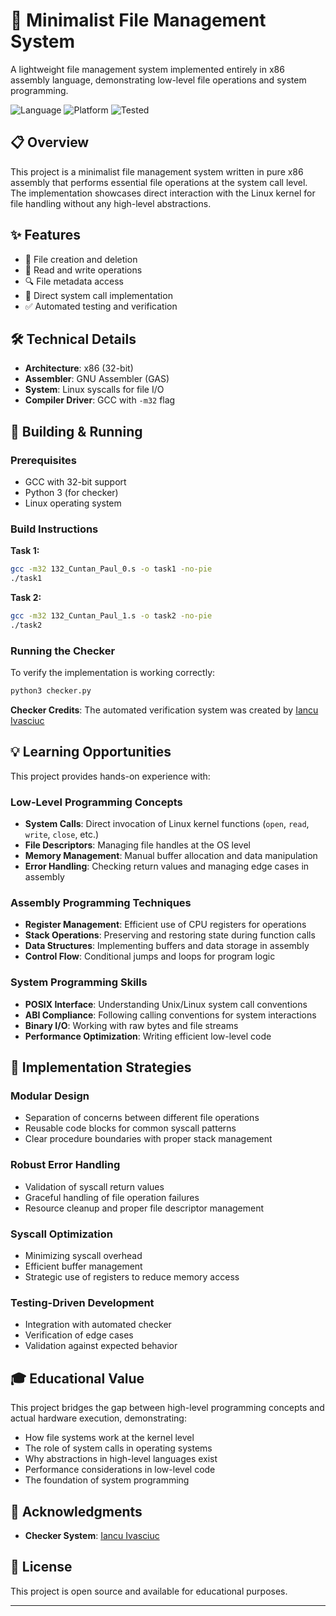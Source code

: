 # 📁 Minimalist File Management System

A lightweight file management system implemented entirely in x86 assembly language, demonstrating low-level file operations and system programming.

![Language](https://img.shields.io/badge/Language-x86%20Assembly-red)
![Platform](https://img.shields.io/badge/Platform-Linux-yellow)
![Tested](https://img.shields.io/badge/Tested-Verified-green)

## 📋 Overview

This project is a minimalist file management system written in pure x86 assembly that performs essential file operations at the system call level. The implementation showcases direct interaction with the Linux kernel for file handling without any high-level abstractions.

## ✨ Features

- 📂 File creation and deletion
- 📝 Read and write operations
- 🔍 File metadata access
- 💾 Direct system call implementation
- ✅ Automated testing and verification

## 🛠️ Technical Details

- **Architecture**: x86 (32-bit)
- **Assembler**: GNU Assembler (GAS)
- **System**: Linux syscalls for file I/O
- **Compiler Driver**: GCC with `-m32` flag

## 🚀 Building & Running

### Prerequisites

- GCC with 32-bit support
- Python 3 (for checker)
- Linux operating system

### Build Instructions

**Task 1:**
```bash
gcc -m32 132_Cuntan_Paul_0.s -o task1 -no-pie
./task1
```

**Task 2:**
```bash
gcc -m32 132_Cuntan_Paul_1.s -o task2 -no-pie
./task2
```

### Running the Checker

To verify the implementation is working correctly:

```bash
python3 checker.py
```

**Checker Credits**: The automated verification system was created by [Iancu Ivasciuc](https://github.com/iancuivasciuc/csa/tree/master/project)

## 💡 Learning Opportunities

This project provides hands-on experience with:

### Low-Level Programming Concepts
- **System Calls**: Direct invocation of Linux kernel functions (`open`, `read`, `write`, `close`, etc.)
- **File Descriptors**: Managing file handles at the OS level
- **Memory Management**: Manual buffer allocation and data manipulation
- **Error Handling**: Checking return values and managing edge cases in assembly

### Assembly Programming Techniques
- **Register Management**: Efficient use of CPU registers for operations
- **Stack Operations**: Preserving and restoring state during function calls
- **Data Structures**: Implementing buffers and data storage in assembly
- **Control Flow**: Conditional jumps and loops for program logic

### System Programming Skills
- **POSIX Interface**: Understanding Unix/Linux system call conventions
- **ABI Compliance**: Following calling conventions for system interactions
- **Binary I/O**: Working with raw bytes and file streams
- **Performance Optimization**: Writing efficient low-level code

## 🎯 Implementation Strategies

### Modular Design
- Separation of concerns between different file operations
- Reusable code blocks for common syscall patterns
- Clear procedure boundaries with proper stack management

### Robust Error Handling
- Validation of syscall return values
- Graceful handling of file operation failures
- Resource cleanup and proper file descriptor management

### Syscall Optimization
- Minimizing syscall overhead
- Efficient buffer management
- Strategic use of registers to reduce memory access

### Testing-Driven Development
- Integration with automated checker
- Verification of edge cases
- Validation against expected behavior

## 🎓 Educational Value

This project bridges the gap between high-level programming concepts and actual hardware execution, demonstrating:

- How file systems work at the kernel level
- The role of system calls in operating systems
- Why abstractions in high-level languages exist
- Performance considerations in low-level code
- The foundation of system programming

## 🙏 Acknowledgments

- **Checker System**: [Iancu Ivasciuc](https://github.com/iancuivasciuc/csa/tree/master/project)

## 📝 License

This project is open source and available for educational purposes.

---
